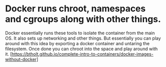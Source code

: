 # Docker runs chroot, namespaces and cgroups along with other things.

Docker essentially runs these tools to isolate the container from the
main OS. It also sets up networking and other things. But essentially
you can play around with this idea by exporting a docker container and
untaring the filesystem. Once done you can chroot into the space and
play around with it. 
[https://btholt.github.io/complete-intro-to-containers/docker-images-without-docker]


